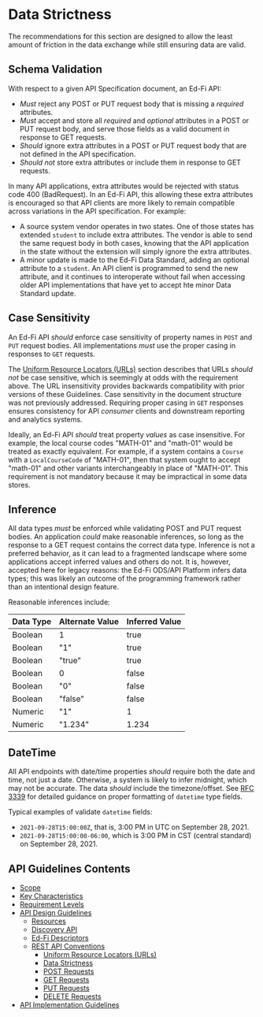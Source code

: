 # Data Strictness

The recommendations for this section are designed to allow the least amount of
friction in the data exchange while still ensuring data are valid.

## Schema Validation

With respect to a given API Specification document, an Ed-Fi API:

* _Must_ reject any POST or PUT request body that is missing a _required_
  attributes.
* _Must_ accept and store all _required_ and _optional_ attributes in a POST or PUT
  request body, and serve those fields as a valid document in response to GET
  requests.
* _Should_ ignore extra attributes in a POST or PUT request body that are not
  defined in the API specification.
* _Should not_ store extra attributes or include them in response to GET
  requests.

In many API applications, extra attributes would be rejected with status code
400 (BadRequest). In an Ed-Fi API, this allowing these extra attributes is
encouraged so that API clients are more likely to remain compatible across
variations in the API specification. For example:

* A source system vendor operates in two states. One of those states has
  extended `student` to include extra attributes. The vendor is able to send the
  same request body in both cases, knowing that the API application in the state
  without the extension will simply ignore the extra attributes.
* A minor update is made to the Ed-Fi Data Standard, adding an optional attribute
  to a `student`. An API client is programmed to send the new attribute, and
  it continues to interoperate without fail when accessing older API implementations
  that have yet to accept hte minor Data Standard update.

## Case Sensitivity

An Ed-Fi API _should_ enforce case sensitivity of property names in `POST` and
`PUT` request bodies. All implementations _must_ use the proper casing in
responses to `GET` requests.

The [Uniform Resource Locators (URLs)](./UNIFORM-RESOURCE-LOCATORS.md) section
describes that URLs _should not_ be case sensitive, which is seemingly at odds
with the requirement above. The URL insensitivity provides backwards
compatibility with prior versions of these Guidelines. Case sensitivity in the
document structure was not previously addressed. Requiring proper casing in
`GET` responses ensures consistency for API _consumer_ clients and downstream
reporting and analytics systems.

Ideally, an Ed-Fi API _should_ treat property _values_ as case insensitive. For
example, the local course codes "MATH-01" and "math-01" would be treated as
exactly equivalent. For example, if a system contains a `Course` with a
`LocalCourseCode` of "MATH-01", then that system ought to accept "math-01" and
other variants interchangeably in place of "MATH-01". This requirement is not
mandatory because it may be impractical in some data stores.

## Inference

All data types _must_ be enforced while validating POST and PUT request bodies.
An application _could_ make reasonable inferences, so long as the response to a
GET request contains the correct data type. Inference is not a preferred
behavior, as it can lead to a fragmented landscape where some applications
accept inferred values and others do not. It is, however, accepted here for
legacy reasons: the Ed-Fi ODS/API Platform infers data types; this was likely an
outcome of the programming framework rather than an intentional design feature.

Reasonable inferences include:

| Data Type | Alternate Value | Inferred Value |
| --------- | --------------- | -------------- |
| Boolean   | 1               | true           |
| Boolean   | "1"             | true           |
| Boolean   | "true"          | true           |
| Boolean   | 0               | false          |
| Boolean   | "0"             | false          |
| Boolean   | "false"         | false          |
| Numeric   | "1"             | 1              |
| Numeric   | "1.234"         | 1.234          |

## DateTime

All API endpoints with date/time properties _should_ require both the date and
time, not just a date. Otherwise, a system is likely to infer midnight, which
may not be accurate. The data _should_ include the timezone/offset. See [RFC
3339](https://www.rfc-editor.org/rfc/rfc3339) for detailed guidance on proper
formatting of `datetime` type fields.

Typical examples of validate `datetime` fields:

* `2021-09-28T15:00:00Z`, that is, 3:00 PM in UTC on September 28, 2021.
* `2021-09-28T15:00:00-06:00`, which is 3:00 PM in CST (central standard) on
  September 28, 2021.

## API Guidelines Contents

* [Scope](../SCOPE.md)
* [Key Characteristics](../KEY-CHARACTERISTICS.md)
* [Requirement Levels](../REQUIREMENT-LEVELS.md)
* [API Design Guidelines](../API-DESIGN-GUIDELINES/README.md)
  * [Resources](RESOURCES.md)
  * [Discovery API](./DISCOVERY-API.md)
  * [Ed-Fi Descriptors](./ED-FI-DESCRIPTORS.md)
  * [REST API Conventions](./REST-API.md)
    * [Uniform Resource Locators (URLs)](./UNIFORM-RESOURCE-LOCATORS.md)
    * [Data Strictness](./DATA-STRICTNESS.md)
    * [POST Requests](./POST-REQUESTS.md)
    * [GET Requests](./GET-REQUESTS.md)
    * [PUT Requests](./PUT-REQUESTS.md)
    * [DELETE Requests](./DELETE-REQUESTS.md)
* [API Implementation Guidelines](../API-IMPLEMENTATION-GUIDELINES/README.md)
